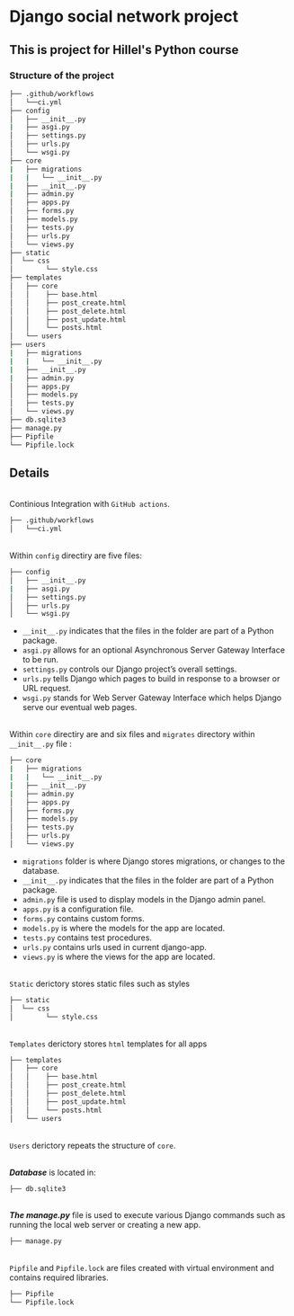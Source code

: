 # Django social network project

## This is project for Hillel's Python course

### Structure of the project

``` bash
├── .github/workflows
│   └──ci.yml
├── config
│   ├── __init__.py
|   ├── asgi.py
│   ├── settings.py
│   ├── urls.py
│   └── wsgi.py
├── core
|   ├── migrations
|   |   └── __init__.py
|   ├── __init__.py
|   ├── admin.py
│   ├── apps.py
│   ├── forms.py
│   ├── models.py
│   ├── tests.py
│   ├── urls.py
│   └── views.py
├── static
│  └── css
│        └── style.css
├── templates 
│   ├── core
│   │    ├── base.html
│   │    ├── post_create.html
│   │    ├── post_delete.html
│   │    ├── post_update.html
│   │    └── posts.html
│   └── users
├── users
|   ├── migrations
|   |   └── __init__.py
|   ├── __init__.py
|   ├── admin.py
│   ├── apps.py
│   ├── models.py
│   ├── tests.py
│   └── views.py
├── db.sqlite3
├── manage.py
├── Pipfile
└── Pipfile.lock
```

## Details

\
Continious Integration with `GitHub actions`.

``` bash
├── .github/workflows
│   └──ci.yml
```

\
Within `config` directiry are five files:

```bash
├── config
│   ├── __init__.py
|   ├── asgi.py
│   ├── settings.py
│   ├── urls.py
│   └── wsgi.py
```

- `__init__.py` indicates that the files in the folder are part of a Python package.
- `asgi.py` allows for an optional Asynchronous Server Gateway Interface to be run.
- `settings.py` controls our Django project’s overall settings.
- `urls.py` tells Django which pages to build in response to a browser or URL request.
- `wsgi.py` stands for Web Server Gateway Interface which helps Django serve our eventual web pages.

\
Within `core` directiry are and six files and `migrates` directory within `__init__.py` file :

```bash
├── core
|   ├── migrations
|   |   └── __init__.py
|   ├── __init__.py
|   ├── admin.py
│   ├── apps.py
│   ├── forms.py
│   ├── models.py
│   ├── tests.py
│   ├── urls.py
│   └── views.py
```

- `migrations` folder is where Django stores migrations, or changes to the database.
- `__init__.py` indicates that the files in the folder are part of a Python package.
- `admin.py` file is used to display  models in the Django admin panel.
- `apps.py` is a configuration file.
- `forms.py` contains custom forms.
- `models.py` is where the models for the app are located.
- `tests.py` contains test procedures.
- `urls.py` contains urls used in current django-app.
- `views.py` is where the views for the app are located.

\
`Static` derictory stores static files such as styles

```bash
├── static
│  └── css
│        └── style.css
```

\
`Templates` derictory stores `html` templates for all apps

```bash
├── templates 
│   ├── core
│   │    ├── base.html
│   │    ├── post_create.html
│   │    ├── post_delete.html
│   │    ├── post_update.html
│   │    └── posts.html
│   └── users
```

\
`Users` derictory repeats the structure of `core`.

\
**_Database_** is located in:

```bash
├── db.sqlite3
```

\
**_The manage.py_** file is used to execute various Django commands such as running the local web server or creating a new app.

```bash
├── manage.py
```

\
`Pipfile` and `Pipfile.lock`  are files created with virtual environment and contains required libraries.

```bash
├── Pipfile
└── Pipfile.lock
```
